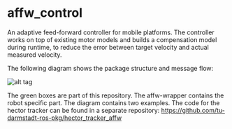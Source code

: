 # affw_control
An adaptive feed-forward controller for mobile platforms. The controller works on top of existing motor models and builds a compensation model during runtime, to reduce the error between target velocity and actual measured velocity.

The following diagram shows the package structure and message flow:

![alt tag](https://raw.githubusercontent.com/tu-darmstadt-ros-pkg/affw_control/master/doc/ros_pkg_affw.png)

The green boxes are part of this repository. The affw-wrapper contains the robot specific part. The diagram contains two examples. The code for the hector tracker can be found in a separate repository: https://github.com/tu-darmstadt-ros-pkg/hector_tracker_affw
